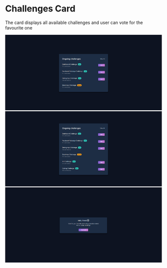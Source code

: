 # Challenges Card

The card displays all available challenges and user can vote for the favourite one

![Component Completed](./img/main-card.png)
![Component Completed](./img/view-all-card.png)
![Component Completed](./img/vote.png)